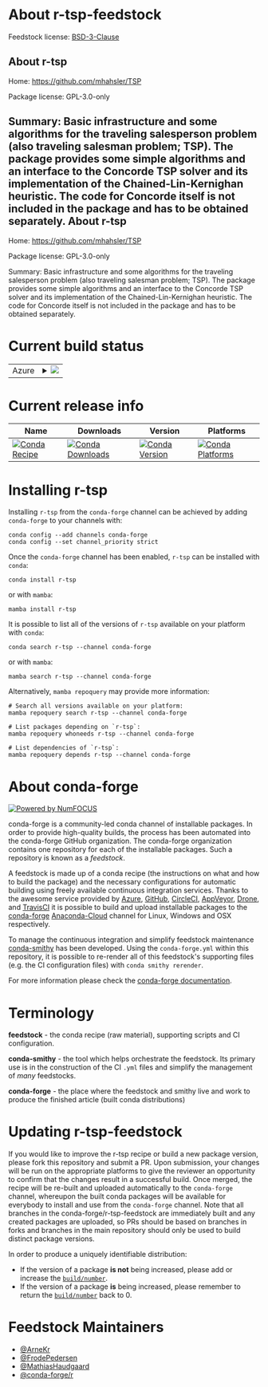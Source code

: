 About r-tsp-feedstock
=====================

Feedstock license: [BSD-3-Clause](https://github.com/conda-forge/r-tsp-feedstock/blob/main/LICENSE.txt)

About r-tsp
-----------

Home: https://github.com/mhahsler/TSP

Package license: GPL-3.0-only

Summary: Basic infrastructure and some algorithms for the traveling salesperson problem (also traveling salesman problem; TSP). The package provides some simple algorithms and an interface to the Concorde TSP solver and its implementation of the Chained-Lin-Kernighan heuristic. The code for Concorde itself is not included in the package and has to be obtained separately.
About r-tsp
-----------

Home: https://github.com/mhahsler/TSP

Package license: GPL-3.0-only

Summary: Basic infrastructure and some algorithms for the traveling salesperson problem (also traveling salesman problem; TSP). The package provides some simple algorithms and an interface to the Concorde TSP solver and its implementation of the Chained-Lin-Kernighan heuristic. The code for Concorde itself is not included in the package and has to be obtained separately.

Current build status
====================


<table>
    
  <tr>
    <td>Azure</td>
    <td>
      <details>
        <summary>
          <a href="https://dev.azure.com/conda-forge/feedstock-builds/_build/latest?definitionId=1755&branchName=main">
            <img src="https://dev.azure.com/conda-forge/feedstock-builds/_apis/build/status/r-tsp-feedstock?branchName=main">
          </a>
        </summary>
        <table>
          <thead><tr><th>Variant</th><th>Status</th></tr></thead>
          <tbody><tr>
              <td>linux_64_r_base4.2</td>
              <td>
                <a href="https://dev.azure.com/conda-forge/feedstock-builds/_build/latest?definitionId=1755&branchName=main">
                  <img src="https://dev.azure.com/conda-forge/feedstock-builds/_apis/build/status/r-tsp-feedstock?branchName=main&jobName=linux&configuration=linux%20linux_64_r_base4.2" alt="variant">
                </a>
              </td>
            </tr><tr>
              <td>linux_64_r_base4.3</td>
              <td>
                <a href="https://dev.azure.com/conda-forge/feedstock-builds/_build/latest?definitionId=1755&branchName=main">
                  <img src="https://dev.azure.com/conda-forge/feedstock-builds/_apis/build/status/r-tsp-feedstock?branchName=main&jobName=linux&configuration=linux%20linux_64_r_base4.3" alt="variant">
                </a>
              </td>
            </tr><tr>
              <td>osx_64_r_base4.2</td>
              <td>
                <a href="https://dev.azure.com/conda-forge/feedstock-builds/_build/latest?definitionId=1755&branchName=main">
                  <img src="https://dev.azure.com/conda-forge/feedstock-builds/_apis/build/status/r-tsp-feedstock?branchName=main&jobName=osx&configuration=osx%20osx_64_r_base4.2" alt="variant">
                </a>
              </td>
            </tr><tr>
              <td>osx_64_r_base4.3</td>
              <td>
                <a href="https://dev.azure.com/conda-forge/feedstock-builds/_build/latest?definitionId=1755&branchName=main">
                  <img src="https://dev.azure.com/conda-forge/feedstock-builds/_apis/build/status/r-tsp-feedstock?branchName=main&jobName=osx&configuration=osx%20osx_64_r_base4.3" alt="variant">
                </a>
              </td>
            </tr><tr>
              <td>win_64</td>
              <td>
                <a href="https://dev.azure.com/conda-forge/feedstock-builds/_build/latest?definitionId=1755&branchName=main">
                  <img src="https://dev.azure.com/conda-forge/feedstock-builds/_apis/build/status/r-tsp-feedstock?branchName=main&jobName=win&configuration=win%20win_64_" alt="variant">
                </a>
              </td>
            </tr>
          </tbody>
        </table>
      </details>
    </td>
  </tr>
</table>

Current release info
====================

| Name | Downloads | Version | Platforms |
| --- | --- | --- | --- |
| [![Conda Recipe](https://img.shields.io/badge/recipe-r--tsp-green.svg)](https://anaconda.org/conda-forge/r-tsp) | [![Conda Downloads](https://img.shields.io/conda/dn/conda-forge/r-tsp.svg)](https://anaconda.org/conda-forge/r-tsp) | [![Conda Version](https://img.shields.io/conda/vn/conda-forge/r-tsp.svg)](https://anaconda.org/conda-forge/r-tsp) | [![Conda Platforms](https://img.shields.io/conda/pn/conda-forge/r-tsp.svg)](https://anaconda.org/conda-forge/r-tsp) |

Installing r-tsp
================

Installing `r-tsp` from the `conda-forge` channel can be achieved by adding `conda-forge` to your channels with:

```
conda config --add channels conda-forge
conda config --set channel_priority strict
```

Once the `conda-forge` channel has been enabled, `r-tsp` can be installed with `conda`:

```
conda install r-tsp
```

or with `mamba`:

```
mamba install r-tsp
```

It is possible to list all of the versions of `r-tsp` available on your platform with `conda`:

```
conda search r-tsp --channel conda-forge
```

or with `mamba`:

```
mamba search r-tsp --channel conda-forge
```

Alternatively, `mamba repoquery` may provide more information:

```
# Search all versions available on your platform:
mamba repoquery search r-tsp --channel conda-forge

# List packages depending on `r-tsp`:
mamba repoquery whoneeds r-tsp --channel conda-forge

# List dependencies of `r-tsp`:
mamba repoquery depends r-tsp --channel conda-forge
```


About conda-forge
=================

[![Powered by
NumFOCUS](https://img.shields.io/badge/powered%20by-NumFOCUS-orange.svg?style=flat&colorA=E1523D&colorB=007D8A)](https://numfocus.org)

conda-forge is a community-led conda channel of installable packages.
In order to provide high-quality builds, the process has been automated into the
conda-forge GitHub organization. The conda-forge organization contains one repository
for each of the installable packages. Such a repository is known as a *feedstock*.

A feedstock is made up of a conda recipe (the instructions on what and how to build
the package) and the necessary configurations for automatic building using freely
available continuous integration services. Thanks to the awesome service provided by
[Azure](https://azure.microsoft.com/en-us/services/devops/), [GitHub](https://github.com/),
[CircleCI](https://circleci.com/), [AppVeyor](https://www.appveyor.com/),
[Drone](https://cloud.drone.io/welcome), and [TravisCI](https://travis-ci.com/)
it is possible to build and upload installable packages to the
[conda-forge](https://anaconda.org/conda-forge) [Anaconda-Cloud](https://anaconda.org/)
channel for Linux, Windows and OSX respectively.

To manage the continuous integration and simplify feedstock maintenance
[conda-smithy](https://github.com/conda-forge/conda-smithy) has been developed.
Using the ``conda-forge.yml`` within this repository, it is possible to re-render all of
this feedstock's supporting files (e.g. the CI configuration files) with ``conda smithy rerender``.

For more information please check the [conda-forge documentation](https://conda-forge.org/docs/).

Terminology
===========

**feedstock** - the conda recipe (raw material), supporting scripts and CI configuration.

**conda-smithy** - the tool which helps orchestrate the feedstock.
                   Its primary use is in the construction of the CI ``.yml`` files
                   and simplify the management of *many* feedstocks.

**conda-forge** - the place where the feedstock and smithy live and work to
                  produce the finished article (built conda distributions)


Updating r-tsp-feedstock
========================

If you would like to improve the r-tsp recipe or build a new
package version, please fork this repository and submit a PR. Upon submission,
your changes will be run on the appropriate platforms to give the reviewer an
opportunity to confirm that the changes result in a successful build. Once
merged, the recipe will be re-built and uploaded automatically to the
`conda-forge` channel, whereupon the built conda packages will be available for
everybody to install and use from the `conda-forge` channel.
Note that all branches in the conda-forge/r-tsp-feedstock are
immediately built and any created packages are uploaded, so PRs should be based
on branches in forks and branches in the main repository should only be used to
build distinct package versions.

In order to produce a uniquely identifiable distribution:
 * If the version of a package **is not** being increased, please add or increase
   the [``build/number``](https://docs.conda.io/projects/conda-build/en/latest/resources/define-metadata.html#build-number-and-string).
 * If the version of a package **is** being increased, please remember to return
   the [``build/number``](https://docs.conda.io/projects/conda-build/en/latest/resources/define-metadata.html#build-number-and-string)
   back to 0.

Feedstock Maintainers
=====================

* [@ArneKr](https://github.com/ArneKr/)
* [@FrodePedersen](https://github.com/FrodePedersen/)
* [@MathiasHaudgaard](https://github.com/MathiasHaudgaard/)
* [@conda-forge/r](https://github.com/conda-forge/r/)


